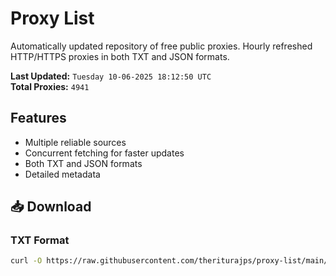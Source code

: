 # Proxy List

Automatically updated repository of free public proxies. Hourly refreshed HTTP/HTTPS proxies in both TXT and JSON formats.

**Last Updated:** `Tuesday 10-06-2025 18:12:50 UTC`  
**Total Proxies:** `4941`

## Features
- Multiple reliable sources
- Concurrent fetching for faster updates
- Both TXT and JSON formats
- Detailed metadata

## 📥 Download

### TXT Format
```bash
curl -O https://raw.githubusercontent.com/theriturajps/proxy-list/main/proxies.txt